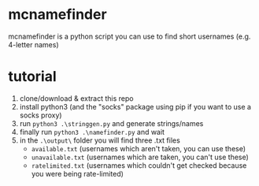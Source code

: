 # mcnamefinder
mcnamefinder is a python script you can use to find short usernames (e.g. 4-letter names)

# tutorial
1. clone/download & extract this repo
2. install python3 (and the "socks" package using pip if you want to use a socks proxy)
3. run ```python3 .\stringgen.py``` and generate strings/names
4. finally run ```python3 .\namefinder.py``` and wait
5. in the ```.\output\``` folder you will find three .txt files
   - ```available.txt``` (usernames which aren't taken, you can use these)
   - ```unavailable.txt``` (usernames which are taken, you can't use these)
   - ```ratelimited.txt``` (usernames which couldn't get checked because you were being rate-limited)
